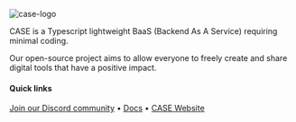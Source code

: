 ![case-logo](https://user-images.githubusercontent.com/11723962/233068949-baebdb1b-ec96-4f6a-a8a9-1c795a21dc83.svg)

CASE is a Typescript lightweight BaaS (Backend As A Service) requiring minimal coding.

Our open-source project aims to allow everyone to freely create and share digital tools that have a positive impact.

#### Quick links
[Join our Discord community](https://discord.gg/FepAked3W7) • [Docs](https://docs.case.app/#/README) • [CASE Website](https://case.app/)
